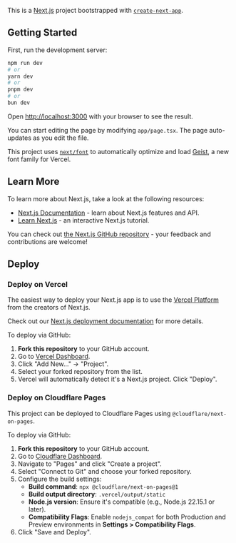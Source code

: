 This is a [Next.js](https://nextjs.org) project bootstrapped with [`create-next-app`](https://nextjs.org/docs/app/api-reference/cli/create-next-app).

## Getting Started

First, run the development server:

```bash
npm run dev
# or
yarn dev
# or
pnpm dev
# or
bun dev
```

Open [http://localhost:3000](http://localhost:3000) with your browser to see the result.

You can start editing the page by modifying `app/page.tsx`. The page auto-updates as you edit the file.

This project uses [`next/font`](https://nextjs.org/docs/app/building-your-application/optimizing/fonts) to automatically optimize and load [Geist](https://vercel.com/font), a new font family for Vercel.

## Learn More

To learn more about Next.js, take a look at the following resources:

- [Next.js Documentation](https://nextjs.org/docs) - learn about Next.js features and API.
- [Learn Next.js](https://nextjs.org/learn) - an interactive Next.js tutorial.

You can check out [the Next.js GitHub repository](https://github.com/vercel/next.js) - your feedback and contributions are welcome!

## Deploy

### Deploy on Vercel

The easiest way to deploy your Next.js app is to use the [Vercel Platform](https://vercel.com/new?utm_medium=default-template&filter=next.js&utm_source=create-next-app&utm_campaign=create-next-app-readme) from the creators of Next.js.

Check out our [Next.js deployment documentation](https://nextjs.org/docs/app/building-your-application/deploying) for more details.

To deploy via GitHub:
1.  **Fork this repository** to your GitHub account.
2.  Go to [Vercel Dashboard](https://vercel.com/dashboard).
3.  Click "Add New..." -> "Project".
4.  Select your forked repository from the list.
5.  Vercel will automatically detect it's a Next.js project. Click "Deploy".

### Deploy on Cloudflare Pages

This project can be deployed to Cloudflare Pages using `@cloudflare/next-on-pages`.

To deploy via GitHub:
1.  **Fork this repository** to your GitHub account.
2.  Go to [Cloudflare Dashboard](https://dash.cloudflare.com/).
3.  Navigate to "Pages" and click "Create a project".
4.  Select "Connect to Git" and choose your forked repository.
5.  Configure the build settings:
    -   **Build command**: `npx @cloudflare/next-on-pages@1`
    -   **Build output directory**: `.vercel/output/static`
    -   **Node.js version**: Ensure it's compatible (e.g., Node.js 22.15.1 or later).
    -   **Compatibility Flags**: Enable `nodejs_compat` for both Production and Preview environments in **Settings > Compatibility Flags**.
6.  Click "Save and Deploy".
